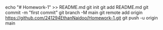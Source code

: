 echo "# Homework-1" >> README.md
git init
git add README.md
git commit -m "first commit"
git branch -M main
git remote add origin https://github.com/241294EthanNaidoo/Homework-1.git
git push -u origin main
